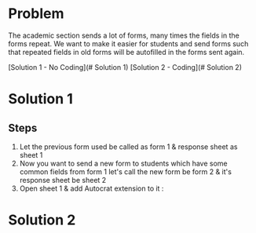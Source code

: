 # Problem
The academic section sends a lot of forms, many times the fields in the forms repeat. We want to make it easier for students and send forms such that repeated fields in old forms will be autofilled in the forms sent again.

[Solution 1 - No Coding](# Solution 1)
[Solution 2 - Coding](# Solution 2)

# Solution 1
## Steps 
1. Let the previous form used be called as form 1 & response sheet as sheet 1
2. Now you want to send a new form to students which have some common fields from form 1 let's call the new form be form 2 & it's response sheet be sheet 2
3. Open sheet 1 & add Autocrat extension to it :



# Solution 2
